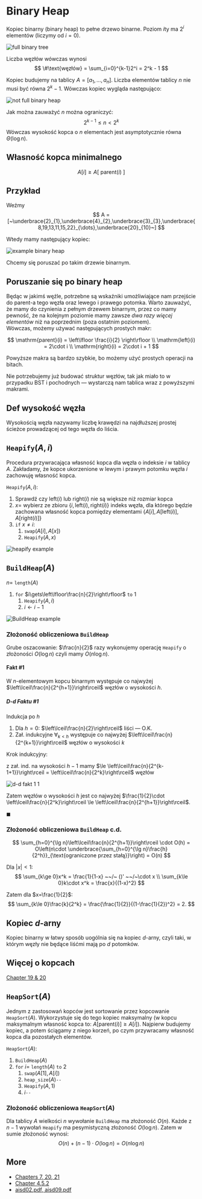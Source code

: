 # Binary Heap

Kopiec binarny (binary heap) to pełne drzewo binarne. Poziom $i$ty ma $2^i$ elementów (liczymy od $i=0$).

![full binary tree](full-binary-tree.png)

Liczba węzłów wówczas wynosi
$$
\#\text{węzłów} = \sum_{i=0}^{k-1}2^i = 2^k - 1
$$

Kopiec budujemy na tablicy $A=[a_1,\dots,a_n]$. Liczba elementów tablicy $n$ nie musi być równa $2^k-1$. Wówczas kopiec wygląda następująco:

![not full binary heap](not-full-binary-heap.png)

Jak można zauważyć $n$ można ograniczyć:
$$
2^{k-1} \le n < 2^k
$$
Wówczas wysokość kopca o $n$ elementach jest asymptotycznie równa $\Theta(\log n)$.

## Własność kopca minimalnego

$$
A[i] \ge A[~\mathrm{parent}(i)~]
$$

## Przykład

Weźmy
$$
A = [~\underbrace{2}_{1},\underbrace{4}_{2},\underbrace{3}_{3},\underbrace{8,19,13,11,15,22}_{\dots},\underbrace{20}_{10}~]
$$

Wtedy mamy następujący kopiec:

![example binary heap](example-binary-heap.png)

Chcemy się poruszać po takim drzewie binarnym.

## Poruszanie się po binary heap

Będąc w jakimś węźle, potrzebne są wskaźniki umożliwiające nam przejście do parent-a tego węzła oraz lewego i prawego potomka. Warto zauważyć, że mamy do czynienia z pełnym drzewem binarnym, przez co mamy pewność, że na kolejnym poziomie mamy zawsze *dwa razy więcej elementów* niż na poprzednim (poza ostatnim poziomem).\
Wówczas, możemy używać następujących prostych makr:

$$
\mathrm{parent}(i) = \left\lfloor \frac{i}{2} \right\rfloor
\\
\mathrm{left}(i) = 2\cdot i
\\
\mathrm{right}(i) = 2\cdot i + 1
$$

Powyższe makra są bardzo szybkie, bo możemy użyć prostych operacji na bitach.

Nie potrzebujemy już budować struktur węzłów, tak jak miało to w przypadku BST i pochodnych — wystarczą nam tablica wraz z powyższymi makrami.

## $\text {Def}$ wysokość węzła
Wysokością węzła nazywamy liczbę krawędzi na najdłuższej prostej ścieżce prowadzącej od tego węzła do liścia.

## `Heapify`$(A,i)$

Procedura przywracająca własność kopca dla węzła o indeksie $i$ w tablicy $A$. Zakładamy, że kopce ukorzenione w lewym i prawym potomku węzła $i$ zachowuję własność kopca.

`Heapify`$(A,i)$:
1. Sprawdź czy $\mathrm{left}(i)$ lub $\mathrm{right}(i)$ nie są większe niż rozmiar kopca
2. $x=$ wybierz ze zbioru $\{i, \mathrm{left}(i), \mathrm{right}(i)\}$ indeks węzła, dla którego będzie zachowana własność kopca pomiędzy elementami $\{A[i], A[\mathrm{left}(i)], A[\mathrm{right}(i)]\}$
3. `if` $x\neq i$:
   1. `swap`$(A[i], A[x])$
   2. `Heapify`$(A,x)$

![heapify example](example-heapify.png)

## `BuildHeap`$(A)$

$n =$ `length`$(A)$

1. `for` $i\gets\left\lfloor\frac{n}{2}\right\rfloor$ `to` $1$
   1. `Heapify`$(A,i)$
   2. $i\gets i-1$

![BuildHeap example](example-build-heap.png)

### Złożoność obliczeniowa `BuildHeap`

Grube oszacowanie: $\frac{n}{2}$ razy wykonujemy operację `Heapify` o złożoności $O(\log n)$ czyli mamy $O(n \log n)$.

#### $\text {Fakt}$ #1
W $n$-elementowym kopcu binarnym występuje co najwyżej $\left\lceil\frac{n}{2^{h+1}}\right\rceil$ węzłów o wysokości $h$.

##### D-d $\text {Fakt}$u #1
Indukcja po $h$

1. Dla $h = 0$: $\left\lceil\frac{n}{2}\right\rceil$ liści — O.K.
2. Zał. indukcyjne $\forall_{k<h}$ występuje co najwyżej $\left\lceil\frac{n}{2^{k+1}}\right\rceil$ węzłów o wysokości $k$

Krok indukcyjny:

z zał. ind. na wysokości $h-1$ mamy $\le \left\lceil\frac{n}{2^{k-1+1}}\right\rceil = \left\lceil\frac{n}{2^k}\right\rceil$ węzłów

![d-d fakt 1 1](d-d-fakt-1-1.png)

Zatem węzłów o wysokości $h$ jest co najwyżej $\frac{1}{2}\cdot \left\lceil\frac{n}{2^k}\right\rceil \le \left\lceil\frac{n}{2^{h+1}}\right\rceil$.

$\blacksquare$

### Złożoność obliczeniowa `BuildHeap` c.d.

$$
\sum_{h=0}^{\lg n}\left\lceil\frac{n}{2^{h+1}}\right\rceil \cdot O(h) = O\left(n\cdot \underbrace{\sum_{h=0}^{\lg n}\frac{h}{2^h}}_{\text{ograniczone przez stałą}}\right) = O(n)
$$

Dla $|x| < 1$:
$$
\sum_{k\ge 0}x^k = \frac{1}{1-x} ~~/~ ()' ~~/~\cdot x
\\
\sum_{k\le 0}k\cdot x^k = \frac{x}{(1-x)^2}
$$

Zatem dla $x=\frac{1}{2}$:
$$
\sum_{k\le 0}\frac{k}{2^k} = \frac{\frac{1}{2}}{(1-\frac{1}{2})^2} = 2.
$$

## Kopiec $d$-arny

Kopiec binarny w łatwy sposób uogólnia się na kopiec $d$-arny, czyli taki, w którym węzły nie będące liśćmi mają po $d$ potomków.

## Więcej o kopcach

[Chapter 19 & 20](https://web.ist.utl.pt/~fabio.ferreira/material/asa/clrs.pdf)

## `HeapSort`$(A)$

Jednym z zastosowań kopców jest sortowanie przez kopcowanie `HeapSort`$(A)$. Wykorzystuje się do tego kopiec maksymalny (w kopcu maksymalnym własność kopca to: $A[\mathrm{parent}(i)] \ge A[i]$). Najpierw budujemy kopiec, a potem ściągamy z niego korzeń, po czym przywracamy własność kopca dla pozostałych elementów.

`HeapSort`$(A)$:
1. `BuildHeap`$(A)$
2. `for` $i=$ `length`$(A)$ `to` $2$
   1. `swap`$(A[1], A[i])$
   2. `heap_size`$(A)$`--`
   3. `Heapify`$(A,1)$
   4. $i$`--`

### Złożoność obliczeniowa `HeapSort`$(A)$

Dla tablicy $A$ wielkości $n$ wywołanie `BuildHeap` ma złożoność $O(n)$.
Każde z $n-1$ wywołań `Heapify` ma pesymistyczną złożoność $O(\log n)$.
Zatem w sumie złożoność wynosi:
$$
O(n) + (n-1)\cdot O(\log n) = O(n\log n)
$$

## More

- [Chapters 7, 20, 21](https://web.ist.utl.pt/~fabio.ferreira/material/asa/clrs.pdf)
- [Chapter 4.5.2](http://algorithmics.lsi.upc.edu/docs/Dasgupta-Papadimitriou-Vazirani.pdf)
- [aisd02.pdf, aisd09.pdf](https://drive.google.com/drive/folders/0B83LMR1NBoUXLXdYZ2hsNFBqTTA)
